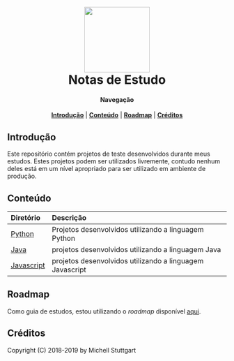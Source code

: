 <h1 align="center">
<br>
<a name="top" href="https://github.com/mstuttgart/plano-de-estudos"><img src="https://cdn.pixabay.com/photo/2016/09/16/09/20/books-1673578_1280.png" width="150" height="150"></a>
<br>
Notas de Estudo
<br>
</h1>

<h4 align="center">Navegação</h4>

<p align="center">
<b><a href="#introdução">Introdução</a></b>
|
<b><a href="#conteúdo">Conteúdo</a></b>
|
<b><a href="#roadmap">Roadmap</a></b>
|
<b><a href="#créditos">Créditos</a></b>
</p>

## Introdução

Este repositório contém projetos de teste desenvolvidos durante meus estudos. Estes projetos podem ser utilizados livremente, contudo nenhum deles está em um nível apropriado para ser utilizado em ambiente de produção.

## Conteúdo

| Diretório                  | Descrição                                                |
| :------------------------- | :------------------------------------------------------- |
| [Python](python/)          | Projetos desenvolvidos utilizando a linguagem Python     |
| [Java](java/)              | projetos desenvolvidos utilizando a linguagem Java       |
| [Javascript](javascript/) | projetos desenvolvidos utilizando a linguagem Javascript |

## Roadmap

Como guia de estudos, estou utilizando o *roadmap* disponível [aqui](https://github.com/kamranahmedse/developer-roadmap).

## Créditos

Copyright (C) 2018-2019 by Michell Stuttgart
